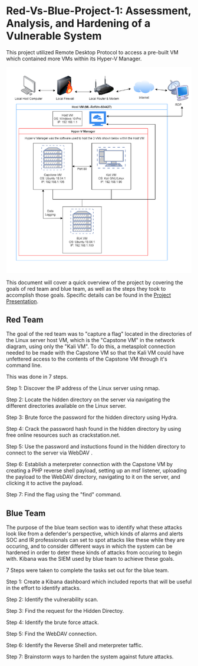# Red-Vs-Blue-Project-1: Assessment, Analysis, and Hardening of a Vulnerable System
This project utilized Remote Desktop Protocol to access a pre-built VM which contained more VMs within its Hyper-V Manager.

![Network Diagram](Network_Diagram.drawio.png)

This document will cover a quick overview of the project by covering the goals of red team and blue team, as well as the steps they took to accomplish those goals. Specific details can be found in the [Project Presentation](/Project-Presentation/Capstone_Engagement_Presentation.pdf).


## Red Team

The goal of the red team was to "capture a flag" located in the directories of the Linux server host VM, which is the "Capstone VM" in the network diagram, using only the "Kali VM".
To do this, a metasploit connection needed to be made with the Capstone VM so that the Kali VM could have unfettered access to the contents of the Capstone VM through it's command line.

This was done in 7 steps.

Step 1: Discover the IP address of the Linux server using nmap.

Step 2: Locate the hidden directory on the server via navigating the different directories available on the Linux server.

Step 3: Brute force the password for the hidden directory using Hydra.

Step 4: Crack the password hash found in the hidden directory by using free online resources such as crackstation.net.

Step 5: Use the password and instuctions found in the hidden directory to connect to the server via WebDAV .

Step 6: Establish a meterpreter connection with the Capstone VM by creating a PHP reverse shell payload, setting up an msf listener, uploading the payload to the WebDAV directory, navigating to it on the server, and clicking it to active the payload.

Step 7: Find the flag using the "find" command.


## Blue Team

The purpose of the blue team section was to identify what these attacks look like from a defender's perspective, which kinds of alarms and alerts SOC and IR professionals can set to spot attacks like these while they are occuring, and to consider different ways in which the system can be hardened in order to deter these kinds of attacks from occuring to begin with.
Kibana was the SIEM used by blue team to achieve these goals. 

7 Steps were taken to complete the tasks set out for the blue team.

Step 1: Create a Kibana dashboard which included reports that will be useful in the effort to identify attacks.

Step 2: Identify the vulnerability scan.

Step 3: Find the request for the Hidden Directoy.

Step 4: Identify the brute force attack.

Step 5: Find the WebDAV connection.

Step 6: Identify the Reverse Shell and meterpreter taffic.

Step 7: Brainstorm ways to harden the system against future attacks.
